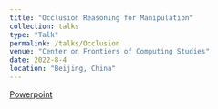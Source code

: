 ```yaml
---
title: "Occlusion Reasoning for Manipulation"
collection: talks
type: "Talk"
permalink: /talks/Occlusion
venue: "Center on Frontiers of Computing Studies"
date: 2022-8-4
location: "Beijing, China"
---
```


[Powerpoint](https://tritiumr.github.io/assets/ppt/Occlusion_Reasoning.pdf)